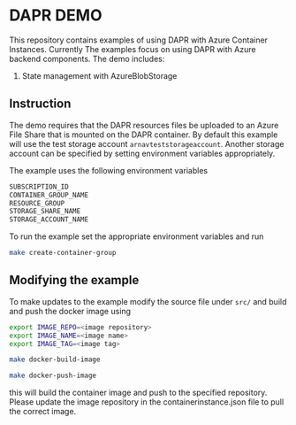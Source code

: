 # DAPR DEMO

This repository contains examples of using DAPR with Azure Container Instances. Currently The examples focus on using DAPR with Azure backend components.
The demo includes:
1. State management with AzureBlobStorage


## Instruction
The demo requires that the DAPR resources files be uploaded to an Azure File Share that is mounted on the DAPR container. By default this example will use the test storage account `arnavteststorageaccount`.
Another storage account can be specified by setting environment variables appropriately.

The example uses the following environment variables
```bash
SUBSCRIPTION_ID
CONTAINER_GROUP_NAME
RESOURCE_GROUP
STORAGE_SHARE_NAME
STORAGE_ACCOUNT_NAME
```

To run the example set the appropriate environment variables and run 
```bash
make create-container-group
```


## Modifying the example
To make updates to the example modify the source file under `src/` and build and push the docker image using 
```bash
export IMAGE_REPO=<image repository>
export IMAGE_NAME=<image name>
export IMAGE_TAG=<image tag>

make docker-build-image

make docker-push-image
```

this will build the container image and push to the specified repository. Please update the image repository in the containerinstance.json file to pull the correct image.
